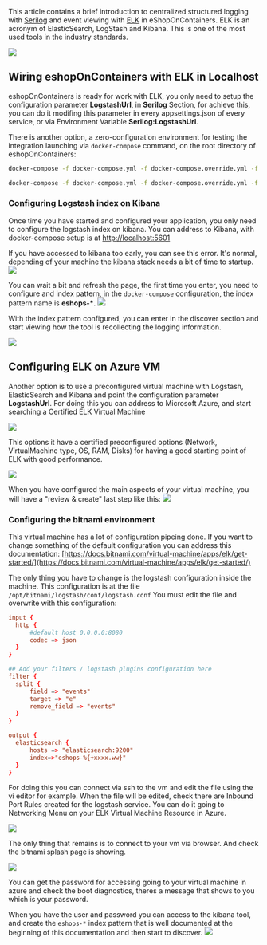 This article contains a brief introduction to centralized structured logging with [Serilog](https://serilog.net/) and event viewing with [ELK](https://www.elastic.co/elk-stack) in eShopOnContainers. ELK is an acronym of ElasticSearch, LogStash and Kibana. This is one of the most used tools in the industry standards.

![](img/elk/kibana-working.png)

## Wiring eshopOnContainers with ELK in Localhost

eshopOnContainers is ready for work with ELK, you only need to setup the configuration parameter **LogstashUrl**, in **Serilog** Section, for achieve this, you can do it modifing this parameter in every appsettings.json of every service, or via Environment Variable **Serilog:LogstashUrl**.

There is another option, a zero-configuration environment for testing the integration launching via ```docker-compose``` command, on the root directory of eshopOnContainers:

```sh
docker-compose -f docker-compose.yml -f docker-compose.override.yml -f docker-compose.elk.yml build

docker-compose -f docker-compose.yml -f docker-compose.override.yml -f docker-compose.elk.yml up
```

### Configuring Logstash index on Kibana

Once time you have started and configured your application, you only need to configure the logstash index on kibana.
You can address to Kibana, with docker-compose setup is at [http://localhost:5601](http://localhost:5601)

If you have accessed to kibana too early, you can see this error. It's normal, depending of your machine the kibana stack needs a bit of time to startup.
![](img/elk/kibana_startup.png)

You can wait a bit and refresh the page, the first time you enter, you need to configure and index pattern, in the ```docker-compose``` configuration, the index pattern name is **eshops-\***.
![](img/elk/kibana_eshops_index.png)

With the index pattern configured, you can enter in the discover section and start viewing how the tool is recollecting the logging information.

![](img/elk/kibana_result.png)

## Configuring ELK on Azure VM
Another option is to use a preconfigured virtual machine with Logstash, ElasticSearch and Kibana and point the configuration parameter **LogstashUrl**. For doing this you can address to Microsoft Azure, and start searching a Certified ELK Virtual Machine

![](img/elk/create-vm-elk-azure.png)

This options it have a certified preconfigured options (Network, VirtualMachine type, OS, RAM, Disks) for having a good starting point of ELK with good performance.

![](img/elk/create-vm-elk-azure-summary.png)

When you have configured the main aspects of your virtual machine, you will have a "review & create" last step like this:
![](img/elk/create-vm-elk-azure-last-step.png)

### Configuring the bitnami environment

  This virtual machine has a lot of configuration pipeing done. If you want to change something of the default configuration you can address this documentation:
  [https://docs.bitnami.com/virtual-machine/apps/elk/get-started/](https://docs.bitnami.com/virtual-machine/apps/elk/get-started/)

  The only thing you have to change is the logstash configuration inside the machine. This configuration is at the file ```/opt/bitnami/logstash/conf/logstash.conf```
  You must edit the file and overwrite with this configuration:
  ```conf
  input {
	http {	
		#default host 0.0.0.0:8080
		codec => json
	}
}

## Add your filters / logstash plugins configuration here
filter {
 	split {
		field => "events"
		target => "e"
		remove_field => "events"
	}
}

output {
	elasticsearch {
		hosts => "elasticsearch:9200"
		index=>"eshops-%{+xxxx.ww}"
	}
}
```

For doing this you can connect via ssh to the vm and edit the file using the vi editor for example.
When the file will be edited, check there are Inbound Port Rules created for the logstash service. You can do it going to Networking Menu on your ELK Virtual Machine Resource in Azure.

![](img/elk/azure-nsg-inboundportsConfig.png)

The only thing that remains is to connect to your vm vía browser. And check the bitnami splash page is showing.

![](img/elk/bitnami_splash.png)

You can get the password for accessing going to your virtual machine in azure and check the boot diagnostics, theres a message that shows to you which is your password.

When you have the user and password you can access to the kibana tool, and create the ```eshops-*``` index pattern that is well documented at the beginning of this documentation and then start to discover.
![](img/elk/)
